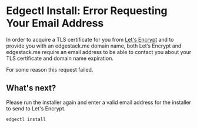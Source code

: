 # Edgectl Install: Error Requesting Your Email Address

In order to acquire a TLS certificate for you from [Let's Encrypt](https://letsencrypt.org/) and to provide you with an edgestack.me domain name, both Let’s Encrypt and edgestack.me require an email address to be able to contact you about your TLS certificate and domain name expiration.

For some reason this request failed.

## What's next?

Please run the installer again and enter a valid email address for the installer to send to Let's Encrypt.

```
edgectl install
```
